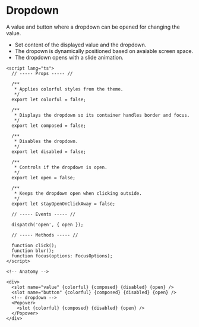 <script>
    import Playground from './DropdownPlayground.svelte';
</script>

# Dropdown

A value and button where a dropdown can be opened for changing the value.

- Set content of the displayed value and the dropdown.
- The dropown is dynamically positioned based on avaiable screen space.
- The dropdown opens with a slide animation.

<Playground />

```svelte
<script lang="ts">
  // ----- Props ----- //

  /**
   * Applies colorful styles from the theme.
   */
  export let colorful = false;

  /**
   * Displays the dropdown so its container handles border and focus.
   */
  export let composed = false;

  /**
   * Disables the dropdown.
   */
  export let disabled = false;

  /**
   * Controls if the dropdown is open.
   */
  export let open = false;

  /**
   * Keeps the dropdown open when clicking outside.
   */
  export let stayOpenOnClickAway = false;

  // ----- Events ----- //

  dispatch('open', { open });

  // ----- Methods ----- //

  function click();
  function blur();
  function focus(options: FocusOptions);
</script>

<!-- Anatomy -->

<div>
  <slot name="value" {colorful} {composed} {disabled} {open} />
  <slot name="button" {colorful} {composed} {disabled} {open} />
  <!-- dropdown -->
  <Popover>
    <slot {colorful} {composed} {disabled} {open} />
  </Popover>
</div>
```
